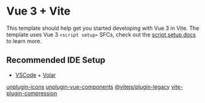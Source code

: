 # Vue 3 + Vite

This template should help get you started developing with Vue 3 in Vite. The template uses Vue 3 `<script setup>` SFCs, check out the [script setup docs](https://v3.vuejs.org/api/sfc-script-setup.html#sfc-script-setup) to learn more.

## Recommended IDE Setup

-   [VSCode](https://code.visualstudio.com/) + [Volar](https://marketplace.visualstudio.com/items?itemName=johnsoncodehk.volar)

[unplugin-icons](https://www.npmjs.com/package/unplugin-icons)
[unplugin-vue-components](https://www.npmjs.com/package/unplugin-vue-components)
[@vitejs/plugin-legacy](https://www.npmjs.com/package/@vitejs/plugin-legacy)
[vite-plugin-compression](https://www.npmjs.com/package/vite-plugin-compression)
